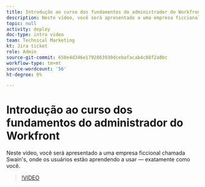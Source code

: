 ```yaml
---
title: Introdução ao curso dos fundamentos do administrador do Workfront
description: Neste vídeo, você será apresentado a uma empresa ficcional chamada Swain's, onde os usuários estão aprendendo a usar — exatamente como você.
topic: null
activity: deploy
doc-type: intro video
team: Technical Marketing
kt: Jira ticket
role: Admin
source-git-commit: 650e4d346e1792863930dcebafacab4c88f2a8bc
workflow-type: tm+mt
source-wordcount: '56'
ht-degree: 0%

---
```


# Introdução ao curso dos fundamentos do administrador do Workfront

Neste vídeo, você será apresentado a uma empresa ficcional chamada Swain&#39;s, onde os usuários estão aprendendo a usar — exatamente como você.

>[!VIDEO](https://video.tv.adobe.com/v/335064/?quality=12&learn=on)
